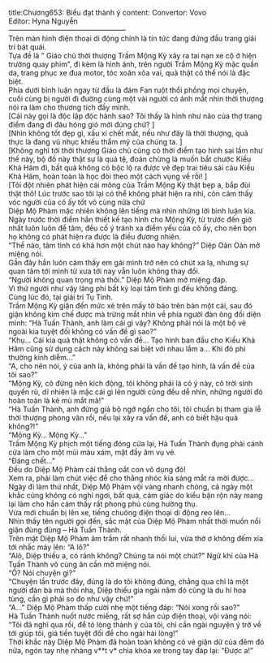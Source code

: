 title:Chương653: Biểu đạt thành ý
content:
Convertor: Vovo<br>Editor: Hyna Nguyễn<br>————————————————–<br>Trên màn hình điện thoại di động chính là tin tức đang đứng đầu trang giải trí bát quái.<br>Tựa đề là ” Giáo chủ thời thượng Trầm Mộng Kỳ xảy ra tai nạn xe cộ ở hiện trường quay phim”, đi kèm là hình ảnh, trên người Trầm Mộng Kỳ mặc quần da, trang phục xe đua motor, tóc xoăn xõa vai, quả thật có thể nói là đặc biệt.<br>Phía dưới bình luận ngay từ đầu là đám Fan ruột thổi phồng mọi chuyện, cuối cùng bị người đi đường cùng một vài người có ánh mắt nhìn thời thượng nói ra làm cho thương tích đầy mình.<br>[Cái này gọi là độc lập độc hành sao? Tôi thấy là hình như não của thợ trang điểm đang đi đâu hóng gió mới đúng chứ? ]<br>[Nhìn không tốt đẹp gì, xấu xí chết mất, nếu như đây là thời thượng, quả thực là đang vũ nhục khiếu thẩm mỹ của chúng ta. ]<br>[Không nghĩ tới thời thượng Giáo chủ cũng có thời điểm tạo hình sai lầm như thế này, bộ đồ này thật sự là quá tệ, đoán chừng là muốn bắt chước Kiều Khả Hâm đi, bất quá không có bộc lộ ra được vẻ đẹp trai tiêu sái cảu Kiều Khả Hâm, hoàn toàn là học đòi theo một cách vụng về rồi! ]<br>[Tôi đột nhiên phát hiện cái mông của Trầm Mộng Kỳ thật bẹp a, bắp đùi thật thô! Lúc trước sao tôi lại có thể không phát hiện ra nhỉ, còn cảm thấy vóc người của cô ấy tốt vô cùng nữa chứ<br>Diệp Mộ Phàm mặc nhiên không lên tiếng mà nhìn những lời bình luận kia.<br>Ngày trước thời điểm hắn thiết kế tạo hình cho Mộng Kỳ, từ trước đến giờ nhất luôn luôn để tâm, đều cố ý tránh xa điểm yếu của cô ấy, cho nên bọn họ không có phát hiện ra được là điều đương nhiên.<br>“Thế nào, tâm tình có khá hơn một chút nào hay không?” Diệp Oản Oản mở miệng nói.<br>Gần đây hắn luôn cảm thấy em gái mình trở nên có chút xa lạ, nhưng sự quan tâm tới mình từ xưa tới nay vẫn luôn không thay đổi.<br>“Người không quan trọng mà thôi.” Diệp Mộ Phàm mở miệng đáp.<br>Vì thứ người như vậy lãng phí bất kỳ loại tâm tình gì đều không đáng.<br>Cùng lúc đó, tại giải trí Tụ Tinh.<br>Trầm Mộng Kỳ giận đến mức xé trên mấy tờ báo trên bàn một cái, sau đó giận không kìm chế được mà trừng mắt nhìn về phía người đàn ông đối diện mình: “Hà Tuấn Thành, anh làm cái gì vậy? Không phải nói là một bộ vẻ ngoài kia tuyệt đối không có vấn đề gì sao?”<br>“Khụ… Cái kia quả thật không có vấn đề… Tạo hình ban đầu cho Kiều Khả Hâm cũng sử dụng cách này không sai biệt với nhau lắm a… Khi đó phi thường kinh diễm…”<br>“A, cho nên nói, ý của anh là, không phải là vấn đề tạo hình, là vấn đề của tôi sao?”<br>“Mộng Kỳ, cô đừng nên kích động, tôi không phải là có ý này, cô trời sinh quyến rũ, dĩ nhiên là mặc cái gì lên người cũng đều dễ nhìn, những người đó hoàn toàn là kẻ mù mắt mà!”<br>“Hà Tuấn Thành, anh đừng giả bộ ngớ ngẩn cho tôi, tôi chuẩn bị tham gia lễ thời thượng phong vân rồi, nếu lại xảy ra vấn đề, anh có biết hậu quả không?!”<br>“Mộng Kỳ… Mộng Kỳ…”<br>Trầm Mộng Kỳ phịch một tiếng đóng cửa lại, Hà Tuấn Thành đụng phải cánh cửa làm cho một mũi màu xám, mặt đầy âm vụ vẻ.<br>“Đáng chết…”<br>Đều do Diệp Mộ Phàm cái thằng oắt con vô dụng đó!<br>Xem ra, phải làm chút việc để cho thằng nhóc kia sáng mắt ra mời được…<br>Ngày đi làm thứ nhất, Diệp Mộ Phàm vội vàng nhanh chóng, cả ngày một khắc cũng không có nghỉ ngơi, bất quá, cảm giác do kiểu bận rộn này mang lại làm cho hắn cảm thấy rất phong phú cùng hưởng thụ.<br>Vừa mới chuẩn bị lên xe, tiếng chuông điện thoại di động reo lên…<br>Nhìn thấy tên người gọi đến, sắc mặt của Diệp Mộ Phàm nhất thời muốn nổi giận đùng đùng – Hà Tuấn Thành.<br>Trên mặt Diệp Mộ Phàm âm trầm rất nhanh thối lui, vừa thờ ơ không đếm xỉa tới nhấc máy lên: “A lô?”<br>“Alô, Diệp thiếu a, có rảnh không? Chúng ta nói một chút?” Ngữ khí của Hà Tuấn Thành vô cùng ân cần mở miệng nói.<br>“Ồ? Nói chuyện gì?”<br>“Chuyện lần trước đây, đúng là do tôi không đúng, chẳng qua chỉ là một người đàn bà mà thôi nha, Diệp thiếu gia ngài năm đó cũng là du hí hoa tùng, cần gì phải so đo như vậy chứ!”<br>“A…” Diệp Mộ Phàm thấp cười nhẹ một tiếng đáp: “Nói xong rồi sao?”<br>Hà Tuấn Thành nuốt nước miếng, rất sợ hắn cúp điện thoại, vội vàng nói: “Tôi đã nghĩ qua rồi, để tỏ lòng thành ý của tôi, chỉ cần ngài nguyện ý trở về tới giúp tôi, giá tiền tuyệt đối để cho ngài hài lòng!”<br>Thời khắc này Diệp Mộ Phàm đã hoàn toàn không có vẻ giận dữ của đêm đó nữa, ngón tay nhẹ nhàng v**t v* chìa khóa xe trong tay đáp lại: “Được a!”